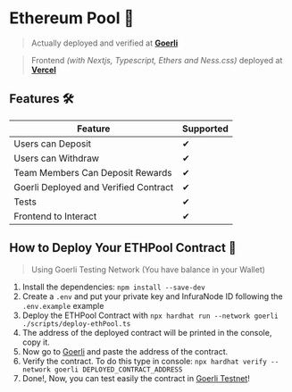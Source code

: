 # Ethereum Pool 💸

> Actually deployed and verified at **[Goerli](https://goerli.etherscan.io/address/0x86d1beb3ea0a7cda5bb24ff4d13c1f9079cd3c5d#code)**

> Frontend _(with Nextjs, Typescript, Ethers and Ness.css)_ deployed at **[Vercel](https://challenge-interface-gpylypchuk.vercel.app/)**

## Features 🛠

| Feature                               | Supported |
| ------------------------------------- | --------- |
| Users can Deposit                     | ✔         |
| Users can Withdraw                    | ✔         |
| Team Members Can Deposit Rewards      | ✔         |
| Goerli Deployed and Verified Contract | ✔         |
| Tests                                 | ✔         |
| Frontend to Interact                  | ✔         |

## How to Deploy Your ETHPool Contract 📝

> Using Goerli Testing Network (You have balance in your Wallet)

1. Install the dependencies: `npm install --save-dev`
2. Create a `.env` and put your private key and InfuraNode ID following the `.env.example` example
3. Deploy the ETHPool Contract with `npx hardhat run --network goerli ./scripts/deploy-ethPool.ts`
4. The address of the deployed contract will be printed in the console, copy it.
5. Now go to [Goerli](https://goerli.etherscan.io/) and paste the address of the contract.
6. Verify the contract. To do this type in console: `npx hardhat verify --network goerli DEPLOYED_CONTRACT_ADDRESS`
7. Done!, Now, you can test easily the contract in [Goerli Testnet](https://goerli.etherscan.io/)!
